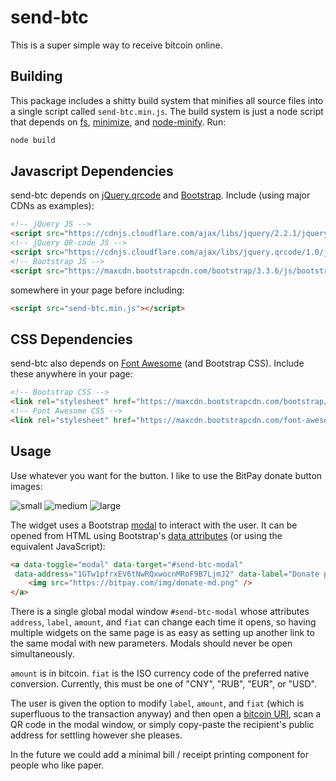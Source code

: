 # send-btc

This is a super simple way to receive bitcoin online.

## Building

This package includes a shitty build system that minifies all source files
into a single script called `send-btc.min.js`. The build system is just a node script that depends on
[fs](https://www.npmjs.com/package/fs), [minimize](https://www.npmjs.com/package/minimize), and
[node-minify](https://www.npmjs.com/package/node-minify). Run:

```bash
node build
```

## Javascript Dependencies

send-btc depends on [jQuery.qrcode](https://larsjung.de/jquery-qrcode/)
and [Bootstrap](http://getbootstrap.com/). Include (using major CDNs as examples):

```html
<!-- jQuery JS -->
<script src="https://cdnjs.cloudflare.com/ajax/libs/jquery/2.2.1/jquery.min.js" integrity="sha384-8C+3bW/ArbXinsJduAjm9O7WNnuOcO+Bok/VScRYikawtvz4ZPrpXtGfKIewM9dK" crossorigin="anonymous"></script>
<!-- jQuery QR-code JS -->
<script src="https://cdnjs.cloudflare.com/ajax/libs/jquery.qrcode/1.0/jquery.qrcode.min.js" integrity="sha384-0B/45e2to395pfnCkbfqwKFFwAa7zXdvd42eAFJa3Vm8KZ/jmHdn93XdWi//7MDS" crossorigin="anonymous"></script>
<!-- Bootstrap JS -->
<script src="https://maxcdn.bootstrapcdn.com/bootstrap/3.3.6/js/bootstrap.min.js" integrity="sha384-0mSbJDEHialfmuBBQP6A4Qrprq5OVfW37PRR3j5ELqxss1yVqOtnepnHVP9aJ7xS" crossorigin="anonymous"></script>
```

somewhere in your page before including:

```html
<script src="send-btc.min.js"></script>
```

## CSS Dependencies

send-btc also depends on [Font Awesome](http://fontawesome.io/) (and Bootstrap CSS).
Include these anywhere in your page:

```html
<!-- Bootstrap CSS -->
<link rel="stylesheet" href="https://maxcdn.bootstrapcdn.com/bootstrap/3.3.6/css/bootstrap.min.css" integrity="sha384-1q8mTJOASx8j1Au+a5WDVnPi2lkFfwwEAa8hDDdjZlpLegxhjVME1fgjWPGmkzs7" crossorigin="anonymous">
<!-- Font Awesome CSS -->
<link rel="stylesheet" href="https://maxcdn.bootstrapcdn.com/font-awesome/4.5.0/css/font-awesome.min.css" integrity="sha384-XdYbMnZ/QjLh6iI4ogqCTaIjrFk87ip+ekIjefZch0Y+PvJ8CDYtEs1ipDmPorQ+" crossorigin="anonymous">
```

## Usage

Use whatever you want for the button.
I like to use the BitPay donate button images:

![small](https://bitpay.com/img/donate-sm.png) ![medium](https://bitpay.com/img/donate-md.png) ![large](https://bitpay.com/img/donate-lg.png)

The widget uses a Bootstrap [modal](http://getbootstrap.com/javascript/#modals)
to interact with the user.
It can be opened from HTML using Bootstrap's [data attributes](http://getbootstrap.com/javascript/#js-data-attrs)
(or using the equivalent JavaScript):

```html
<a data-toggle="modal" data-target="#send-btc-modal"
 data-address="1GTw1pfrxEV6tNwRQxwocnMRoF9B7LjmJ2" data-label="Donate plz" data-amount="1.0" data-fiat="USD">
    <img src="https://bitpay.com/img/donate-md.png" />
</a>
```

There is a single global modal window `#send-btc-modal` whose attributes
`address`, `label`, `amount`, and `fiat` can change each time it opens,
so having multiple widgets on the same page is as easy as setting up
another link to the same modal with new parameters.
Modals should never be open simultaneously.

`amount` is in bitcoin.
`fiat` is the ISO currency code of the preferred native conversion.
Currently, this must be one of "CNY", "RUB", "EUR", or "USD".

The user is given the option to modify `label`, `amount`, and `fiat`
(which is superfluous to the transaction anyway) and then
open a [bitcoin URI](https://github.com/bitcoin/bips/blob/master/bip-0021.mediawiki),
scan a QR code in the modal window,
or simply copy-paste the recipient's public address for settling however she pleases.

In the future we could add a minimal bill / receipt printing component for people who like paper.

